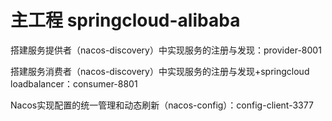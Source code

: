 # 主工程 springcloud-alibaba

搭建服务提供者（nacos-discovery）中实现服务的注册与发现：provider-8001

搭建服务消费者（nacos-discovery）中实现服务的注册与发现+springcloud loadbalancer：consumer-8801

Nacos实现配置的统一管理和动态刷新（nacos-config）：config-client-3377

